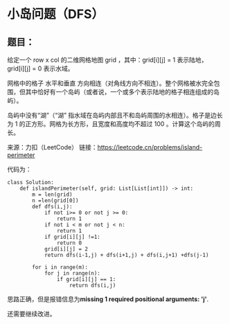 # 小岛问题（DFS）
## 题目：
给定一个 row x col 的二维网格地图 grid ，其中：grid[i][j] = 1 表示陆地， grid[i][j] = 0 表示水域。

网格中的格子 水平和垂直 方向相连（对角线方向不相连）。整个网格被水完全包围，但其中恰好有一个岛屿（或者说，一个或多个表示陆地的格子相连组成的岛屿）。

岛屿中没有“湖”（“湖” 指水域在岛屿内部且不和岛屿周围的水相连）。格子是边长为 1 的正方形。网格为长方形，且宽度和高度均不超过 100 。计算这个岛屿的周长。

来源：力扣（LeetCode）
链接：https://leetcode.cn/problems/island-perimeter


代码为：
```
class Solution:
    def islandPerimeter(self, grid: List[List[int]]) -> int:
        m = len(grid)
        n =len(grid[0])
        def dfs(i,j):
            if not i>= 0 or not j >= 0:
                return 1
            if not i < m or not j < n:
                return 1
            if grid[i][j] !=1:
                return 0
            grid[i][j] = 2
            return dfs(i-1,j) + dfs(i+1,j) + dfs(i,j+1) +dfs(j-1)

        for i in range(m):
            for j in range(n):
                if grid[i][j] == 1:
                    return dfs(i,j)
```
思路正确，但是报错信息为**missing 1 required positional arguments: 'j'**.

还需要继续改进。